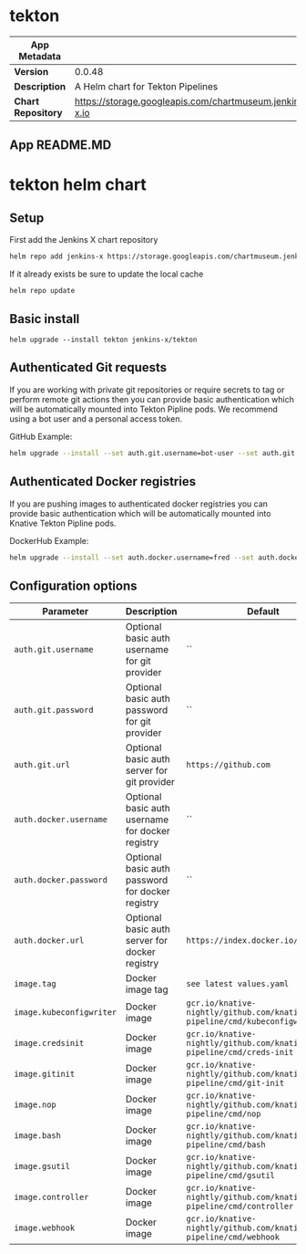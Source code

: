 # tekton

|App Metadata||
|---|---|
| **Version** | 0.0.48 |
| **Description** | A Helm chart for Tekton Pipelines |
| **Chart Repository** | https://storage.googleapis.com/chartmuseum.jenkins-x.io |

## App README.MD

# tekton helm chart

## Setup
First add the Jenkins X chart repository

```sh
helm repo add jenkins-x https://storage.googleapis.com/chartmuseum.jenkins-x.io
```
If it already exists be sure to update the local cache
```
helm repo update
```

## Basic install
```
helm upgrade --install tekton jenkins-x/tekton
```

## Authenticated Git requests
If you are working with private git repositories or require secrets to tag or perform remote git actions then you can provide basic authentication which will be automatically mounted into Tekton Pipline pods.  We recommend using a bot user and a personal access token.

GitHub Example:

```sh
helm upgrade --install --set auth.git.username=bot-user --set auth.git.password=123456abcdef --set auth.git.url=https://github.com tekton jenkins-x/tekton 
```
## Authenticated Docker registries
If you are pushing images to authenticated docker registries you can provide basic authentication which will be automatically mounted into Knative Tekton Pipline pods.

DockerHub Example:

```sh
helm upgrade --install --set auth.docker.username=fred --set auth.docker.password=flintstone --set auth.docker.url=https://index.docker.io/v1/  tekton jenkins-x/tekton 
```
## Configuration options

|       Parameter                 |           Description                             |                         Default                                                 |
|----------------------------------------|---------------------------------------------------|--------------------------------------------------------------------------|
| `auth.git.username`             | Optional basic auth username for git provider     | ``                                                                              |
| `auth.git.password`             | Optional basic auth password for git provider     | ``                                                                              |
| `auth.git.url`                  | Optional basic auth server for git provider       | `https://github.com`                                                            |
| `auth.docker.username`          | Optional basic auth username for docker registry  | ``                                                                              |
| `auth.docker.password`          | Optional basic auth password for docker registry  | ``                                                                              |
| `auth.docker.url`               | Optional basic auth server for docker registry    | `https://index.docker.io/v1/`                                                   |
| `image.tag`                     | Docker image tag                                  | `see latest values.yaml`                                                        |
| `image.kubeconfigwriter`        | Docker image                                      | `gcr.io/knative-nightly/github.com/knative/build-pipeline/cmd/kubeconfigwriter` |
| `image.credsinit`               | Docker image                                      | `gcr.io/knative-nightly/github.com/knative/build-pipeline/cmd/creds-init`       |
| `image.gitinit`                 | Docker image                                      | `gcr.io/knative-nightly/github.com/knative/build-pipeline/cmd/git-init`         |
| `image.nop`                     | Docker image                                      | `gcr.io/knative-nightly/github.com/knative/build-pipeline/cmd/nop`              |
| `image.bash`                    | Docker image                                      | `gcr.io/knative-nightly/github.com/knative/build-pipeline/cmd/bash`             |
| `image.gsutil`                  | Docker image                                      | `gcr.io/knative-nightly/github.com/knative/build-pipeline/cmd/gsutil`           |
| `image.controller`              | Docker image                                      | `gcr.io/knative-nightly/github.com/knative/build-pipeline/cmd/controller`       |
| `image.webhook`                 | Docker image                                      | `gcr.io/knative-nightly/github.com/knative/build-pipeline/cmd/webhook`          |

